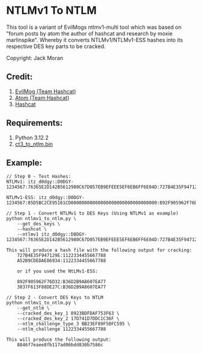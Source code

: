 # NTLMv1 To NTLM
This tool is a variant of EvilMogs ntlmv1-multi tool which was based on "forum posts by atom the author of hashcat and research by moxie marlinspike". 
Whereby it converts NTLMv1/NTLMv1-ESS hashes into its respective DES key parts to be cracked. 

Copyright: Jack Moran

## Credit:
 1. [EvilMog (Team Hashcat)](https://github.com/evilmog/ntlmv1-multi)
 2. [Atom (Team Hashcat)](https://hashcat.net/forum/thread-5832.html)
 3. [Hashcat](https://hashcat.net/)

## Requirements:
 1. Python 3.12.2
 2. [ct3_to_ntlm.bin](https://github.com/hashcat/hashcat-utils/blob/master/src/ct3_to_ntlm.c)

## Example:
```
// Step 0 - Test Hashes:
NTLMv1: itz_d0dgy::D0DGY-1234567:76365E2D142B5612980C67D057EB9EFEEE5EF6EB6FF6E04D:727B4E35F947129EA52B9CDEDAE86934BB23EF89F50FC595:1122334455667788

NTLMv1-ESS: itz_d0dgy::D0DGY-1234567:85D5BC2CE95161CD00000000000000000000000000000000:892F905962F76D323837F613F88DE27C2BBD6C9ABCD021D0:1122334455667788

// Step 1 - Convert NTLMv1 to DES Keys (Using NTLMv1 as example)
python ntlmv1_to_ntlm.py \
    --get_des_keys \
    --hashcat \
    --ntlmv1 itz_d0dgy::D0DGY-1234567:76365E2D142B5612980C67D057EB9EFEEE5EF6EB6FF6E04D:727B4E35F947129EA52B9CDEDAE86934BB23EF89F50FC595:1122334455667788

This will produce a hash file with the following output for cracking:
    727B4E35F947129E:1122334455667788
    A52B9CDEDAE86934:1122334455667788

    or if you used the NtLMv1-ESS:

    892F905962F76D32:B36D2B9A8607EA77
    3837F613F88DE27C:B36D2B9A8607EA77

// Step 2 - Convert DES Keys to NTLM
python ntlmv1_to_ntlm.py \
    --get_ntlm \
    --cracked_des_key_1 8923BDFDAF753F63 \
    --cracked_des_key_2 17D741D7DDC1C36F \
    --ntlm_challenge_type_3 BB23EF89F50FC595 \
    --ntlm_challenge 1122334455667788

This will produce the following output:
    8846f7eaee8fb117ad06bdd830b7586c
```

